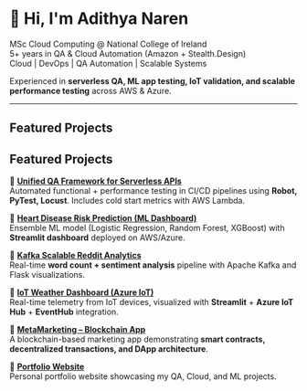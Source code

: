 # 👋 Hi, I'm Adithya Naren  

 MSc Cloud Computing @ National College of Ireland  
 5+ years in QA & Cloud Automation (Amazon + Stealth.Design)  
 Cloud | DevOps | QA Automation | Scalable Systems  

 Experienced in **serverless QA, ML app testing, IoT validation, and scalable performance testing** across AWS & Azure.  

---
##  Featured Projects

##  Featured Projects

🔹 [**Unified QA Framework for Serverless APIs**](https://github.com/adithyanaren/your-repo-here)  
Automated functional + performance testing in CI/CD pipelines using **Robot, PyTest, Locust**. Includes cold start metrics with AWS Lambda.

🔹 [**Heart Disease Risk Prediction (ML Dashboard)**](https://github.com/adithyanaren/HeartRiskPredictor-An-Ensemble-ML-Approach)  
Ensemble ML model (Logistic Regression, Random Forest, XGBoost) with **Streamlit dashboard** deployed on AWS/Azure.

🔹 [**Kafka Scalable Reddit Analytics**](https://github.com/adithyanaren/RedStream-Scalable-Real-Time-Reddit-Analytics-with-Kafka)  
Real-time **word count + sentiment analysis** pipeline with Apache Kafka and Flask visualizations.

🔹 [**IoT Weather Dashboard (Azure IoT)**](https://github.com/adithyanaren/FogWatch)  
Real-time telemetry from IoT devices, visualized with **Streamlit** + **Azure IoT Hub** + **EventHub** integration.

🔹 [**MetaMarketing – Blockchain App**](https://github.com/adithyanaren/MetaMarketing-a-blockchain-app)  
A blockchain-based marketing app demonstrating **smart contracts, decentralized transactions, and DApp architecture**.

🔹 [**Portfolio Website**](https://github.com/adithyanaren/adithyanaren.github.io)  
Personal portfolio website showcasing my QA, Cloud, and ML projects.

